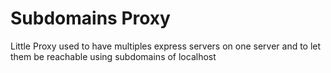 # Subdomains Proxy

Little Proxy used to have multiples express servers on one server and to let them be reachable using subdomains of localhost
